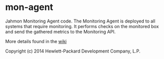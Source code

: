 mon-agent
=========

Jahmon Monitoring Agent code.  The Monitoring Agent is deployed to all systems that require monitoring. It performs checks
on the monitored box and send the gathered metrics to the Monitoring API.

More details found in the [wiki](https://git.hpcloud.net/mon/mon-agent/wiki)

Copyright (c) 2014 Hewlett-Packard Development Company, L.P.
